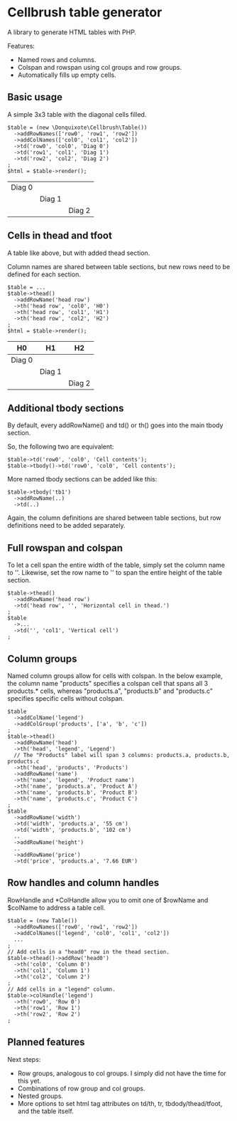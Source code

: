 
# Cellbrush table generator

A library to generate HTML tables with PHP.

Features:

* Named rows and columns.
* Colspan and rowspan using col groups and row groups.
* Automatically fills up empty cells.

## Basic usage

A simple 3x3 table with the diagonal cells filled. 

    $table = (new \Donquixote\Cellbrush\Table())
      ->addRowNames(['row0', 'row1', 'row2'])
      ->addColNames(['col0', 'col1', 'col2'])
      ->td('row0', 'col0', 'Diag 0')
      ->td('row1', 'col1', 'Diag 1')
      ->td('row2', 'col2', 'Diag 2')
    ;
    $html = $table->render();

<table>
  <tbody>
    <tr><td>Diag 0</td><td></td><td></td></tr>
    <tr><td></td><td>Diag 1</td><td></td></tr>
    <tr><td></td><td></td><td>Diag 2</td></tr>
  </tbody>
</table>

## Cells in thead and tfoot

A table like above, but with added thead section.

Column names are shared between table sections, but new rows need to be defined for each section.

    $table = ...
    $table->thead()
      ->addRowName('head row')
      ->th('head row', 'col0', 'H0')
      ->th('head row', 'col1', 'H1')
      ->th('head row', 'col2', 'H2')
    ;
    $html = $table->render();

<table>
  <thead>
    <tr><th>H0</th><th>H1</th><th>H2</th></tr>
  </thead>
  <tbody>
    <tr><td>Diag 0</td><td></td><td></td></tr>
    <tr><td></td><td>Diag 1</td><td></td></tr>
    <tr><td></td><td></td><td>Diag 2</td></tr>
  </tbody>
</table>

## Additional tbody sections

By default, every addRowName() and td() or th() goes into the main tbody section.

So, the following two are equivalent:

    $table->td('row0', 'col0', 'Cell contents');
    $table->tbody()->td('row0', 'col0', 'Cell contents');

More named tbody sections can be added like this:

    $table->tbody('tb1')
      ->addRowName(..)
      ->td(..)

Again, the column definitions are shared between table sections, but row
definitions need to be added separately.


## Full rowspan and colspan

To let a cell span the entire width of the table, simply set the column name to ''.
Likewise, set the row name to '' to span the entire height of the table section.

    $table->thead()
      ->addRowName('head row')
      ->td('head row', '', 'Horizontal cell in thead.')
    ;
    $table
      ->...
      ->td('', 'col1', 'Vertical cell')
    ;

## Column groups

Named column groups allow for cells with colspan.
In the below example, the column name "products" specifies a colspan cell that spans all 3 products.* cells, whereas "products.a", "products.b" and "products.c" specifies specific cells without colspan. 

    $table
      ->addColName('legend')
      ->addColGroup('products', ['a', 'b', 'c'])
    ;
    $table->thead()
      ->addRowName('head')
      ->th('head', 'legend', 'Legend')
      // The "Products" label will span 3 columns: products.a, products.b, products.c
      ->th('head', 'products', 'Products')
      ->addRowName('name')
      ->th('name', 'legend', 'Product name')
      ->th('name', 'products.a', 'Product A')
      ->th('name', 'products.b', 'Product B')
      ->th('name', 'products.c', 'Product C')
    ;
    $table
      ->addRowName('width')
      ->td('width', 'products.a', '55 cm')
      ->td('width', 'products.b', '102 cm')
      ..
      ->addRowName('height')
      ..
      ->addRowName('price')
      ->td('price', 'products.a', '7.66 EUR')


## Row handles and column handles

RowHandle and \*ColHandle allow you to omit one of $rowName and $colName to address a table cell.

    $table = (new Table())
      ->addRowNames(['row0', 'row1', 'row2'])
      ->addColNames(['legend', 'col0', 'col1', 'col2'])
      ...
    ;
    // Add cells in a "head0" row in the thead section.
    $table->thead()->addRow('head0')
      ->th('col0', 'Column 0')
      ->th('col1', 'Column 1')
      ->th('col2', 'Column 2')
    ;
    // Add cells in a "legend" column.
    $table->colHandle('legend')
      ->th('row0', 'Row 0')
      ->th('row1', 'Row 1')
      ->th('row2', 'Row 2')
    ;


## Planned features

Next steps:

* Row groups, analogous to col groups. I simply did not have the time for this yet.
* Combinations of row group and col groups.
* Nested groups.
* More options to set html tag attributes on td/th, tr, tbdody/thead/tfoot, and the table itself.
